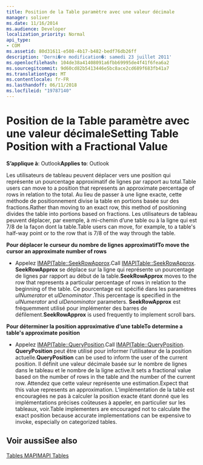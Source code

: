 ```yaml
---
title: Position de la Table paramètre avec une valeur décimale
manager: soliver
ms.date: 11/16/2014
ms.audience: Developer
localization_priority: Normal
api_type:
- COM
ms.assetid: 80d31611-e508-4b17-b482-bedf76db26ff
description: 'Derni�re modification�: samedi 23 juillet 2011'
ms.openlocfilehash: 104de38a41408091a6fbb69995de4f41f6fea6a2
ms.sourcegitcommit: 9d60cd82b5413446e5bc8ace2cd689f683fb41a7
ms.translationtype: MT
ms.contentlocale: fr-FR
ms.lasthandoff: 06/11/2018
ms.locfileid: "19787140"
---
```

# <a name="setting-table-position-with-a-fractional-value"></a><span data-ttu-id="30b60-103">Position de la Table paramètre avec une valeur décimale</span><span class="sxs-lookup"><span data-stu-id="30b60-103">Setting Table Position with a Fractional Value</span></span>

  
  
<span data-ttu-id="30b60-104">**S’applique à**: Outlook</span><span class="sxs-lookup"><span data-stu-id="30b60-104">**Applies to**: Outlook</span></span> 
  
<span data-ttu-id="30b60-105">Les utilisateurs de tableau peuvent déplacer vers une position qui représente un pourcentage approximatif de lignes par rapport au total.</span><span class="sxs-lookup"><span data-stu-id="30b60-105">Table users can move to a position that represents an approximate percentage of rows in relation to the total.</span></span> <span data-ttu-id="30b60-106">Au lieu de passer à une ligne exacte, cette méthode de positionnement divise la table en portions basée sur des fractions.</span><span class="sxs-lookup"><span data-stu-id="30b60-106">Rather than moving to an exact row, this method of positioning divides the table into portions based on fractions.</span></span> <span data-ttu-id="30b60-107">Les utilisateurs de tableau peuvent déplacer, par exemple, à mi-chemin d’une table ou à la ligne qui est 7/8 de la façon dont la table.</span><span class="sxs-lookup"><span data-stu-id="30b60-107">Table users can move, for example, to a table's half-way point or to the row that is 7/8 of the way through the table.</span></span> 
  
 <span data-ttu-id="30b60-108">**Pour déplacer le curseur du nombre de lignes approximatif**</span><span class="sxs-lookup"><span data-stu-id="30b60-108">**To move the cursor an approximate number of rows**</span></span>
  
- <span data-ttu-id="30b60-109">Appelez [IMAPITable::SeekRowApprox](imapitable-seekrowapprox.md).</span><span class="sxs-lookup"><span data-stu-id="30b60-109">Call [IMAPITable::SeekRowApprox](imapitable-seekrowapprox.md).</span></span> <span data-ttu-id="30b60-110">**SeekRowApprox** se déplace sur la ligne qui représente un pourcentage de lignes par rapport au début de la table.</span><span class="sxs-lookup"><span data-stu-id="30b60-110">**SeekRowApprox** moves to the row that represents a particular percentage of rows in relation to the beginning of the table.</span></span> <span data-ttu-id="30b60-111">Ce pourcentage est spécifié dans les paramètres _ulNumerator_ et _ulDenominator_ .</span><span class="sxs-lookup"><span data-stu-id="30b60-111">This percentage is specified in the  _ulNumerator_ and  _ulDenominator_ parameters.</span></span> <span data-ttu-id="30b60-112">**SeekRowApprox** est fréquemment utilisé pour implémenter des barres de défilement.</span><span class="sxs-lookup"><span data-stu-id="30b60-112">**SeekRowApprox** is used frequently to implement scroll bars.</span></span> 
    
 <span data-ttu-id="30b60-113">**Pour déterminer la position approximative d’une table**</span><span class="sxs-lookup"><span data-stu-id="30b60-113">**To determine a table's approximate position**</span></span>
  
- <span data-ttu-id="30b60-114">Appelez [IMAPITable::QueryPosition](imapitable-queryposition.md).</span><span class="sxs-lookup"><span data-stu-id="30b60-114">Call [IMAPITable::QueryPosition](imapitable-queryposition.md).</span></span> <span data-ttu-id="30b60-115">**QueryPosition** peut être utilisé pour informer l’utilisateur de la position actuelle.</span><span class="sxs-lookup"><span data-stu-id="30b60-115">**QueryPosition** can be used to inform the user of the current position.</span></span> <span data-ttu-id="30b60-116">Il définit une valeur décimale basée sur le nombre de lignes dans le tableau et le nombre de la ligne active.</span><span class="sxs-lookup"><span data-stu-id="30b60-116">It sets a fractional value based on the number of rows in the table and the number of the current row.</span></span> <span data-ttu-id="30b60-117">Attendez que cette valeur représente une estimation.</span><span class="sxs-lookup"><span data-stu-id="30b60-117">Expect that this value represents an approximation.</span></span> <span data-ttu-id="30b60-118">L’implémentation de la table est encouragées ne pas à calculer la position exacte étant donné que les implémentations précises coûteuses à appeler, en particulier sur les tableaux, voir.</span><span class="sxs-lookup"><span data-stu-id="30b60-118">Table implementers are encouraged not to calculate the exact position because accurate implementations can be expensive to invoke, especially on categorized tables.</span></span> 
    
## <a name="see-also"></a><span data-ttu-id="30b60-119">Voir aussi</span><span class="sxs-lookup"><span data-stu-id="30b60-119">See also</span></span>



[<span data-ttu-id="30b60-120">Tables MAPI</span><span class="sxs-lookup"><span data-stu-id="30b60-120">MAPI Tables</span></span>](mapi-tables.md)

